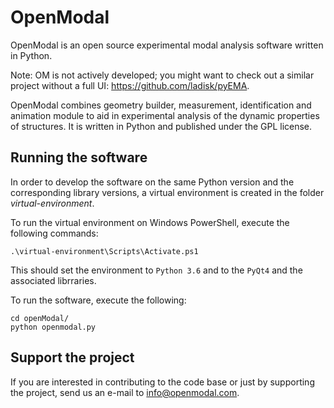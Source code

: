 # OpenModal
OpenModal is an open source experimental modal analysis software written in Python.

Note: OM is not actively developed; you might want to check out a similar project without a full UI: https://github.com/ladisk/pyEMA.

OpenModal combines geometry builder, measurement, identification and animation module to aid in experimental analysis of the dynamic properties of structures. It is written in Python and published under the GPL license.

## Running the software
In order to develop the software on the same Python version and the corresponding library versions,
a virtual environment is created in the folder *virtual-environment*.

To run the virtual environment on Windows PowerShell, execute the following commands:

```
.\virtual-environment\Scripts\Activate.ps1
```

This should set the environment to `Python 3.6` and to the `PyQt4` and the associated librraries.

To run the software, execute the following:

```
cd openModal/
python openmodal.py
```

## Support the project
If you are interested in contributing to the code base or just by supporting the project, send us an e-mail to info@openmodal.com.

